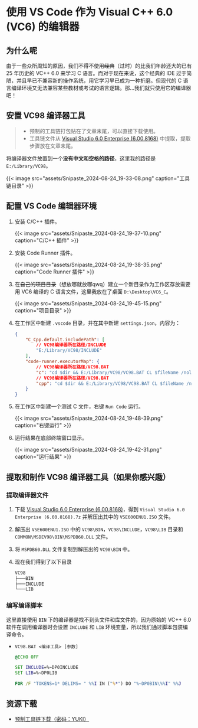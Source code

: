 # 使用 VS Code 作为 Visual C++ 6.0 (VC6) 的编辑器


## 为什么呢

由于一些众所周知的原因，我们不得不使用~~经典~~（过时）的比我们年龄还大的已有 25 年历史的 VC++ 6.0 来学习 C 语言。而对于现在来说，这个经典的 IDE 过于简陋，并且早已不兼容新的操作系统，用它学习早已成为一种折磨。但现代的 C 语言编译环境又无法兼容某些教材或考试的语言逻辑。那…我们就只使用它的编译器吧！

## 安置 VC98 编译器工具

> - 预制的工具链打包贴在了文章末尾，可以直接下载使用。
> - 工具链文件从 [Visual Studio 6.0 Enterprise (6.00.8168)](https://winworldpc.com/product/microsoft-visual-stu/60) 中提取，提取步骤放在文章末尾。

将编译器文件放置到一个**没有中文和空格的路径**，这里我的路径是 `E:/Library/VC98`。

{{< image src="assets/Snipaste_2024-08-24_19-33-08.png" caption="工具链目录" >}}

## 配置 VS Code 编辑器环境

1. 安装 C/C++ 插件。

    {{< image src="assets/Snipaste_2024-08-24_19-37-10.png" caption="C/C++ 插件" >}}

2. 安装 Code Runner 插件。

    {{< image src="assets/Snipaste_2024-08-24_19-38-35.png" caption="Code Runner 插件" >}}

3. 在~~自己的项目目录~~（想放哪就放哪qwq）建立一个新目录作为工作区存放需要用 VC6 编译的 C 语言文件，这里我放在了桌面 `D:\Desktop\VC6_C`。

    {{< image src="assets/Snipaste_2024-08-24_19-45-15.png" caption="项目目录" >}}

4. 在工作区中新建 `.vscode` 目录，并在其中新建 `settings.json`，内容为：

    ```json
    {
        "C_Cpp.default.includePath": [
            // VC98编译器所在路径/INCLUDE
            "E:/Library/VC98/INCLUDE"
        ],
        "code-runner.executorMap": {
            // VC98编译器所在路径/VC98.BAT
            "c": "cd $dir && E:/Library/VC98/VC98.BAT CL $fileName /nologo && $dir$fileNameWithoutExt",
            // VC98编译器所在路径/VC98.BAT
            "cpp": "cd $dir && E:/Library/VC98/VC98.BAT CL $fileName /nologo && $dir$fileNameWithoutExt"
        }
    }
    ```

5. 在工作区中新建一个测试 C 文件，右键 `Run Code` 运行。

    {{< image src="assets/Snipaste_2024-08-24_19-48-39.png" caption="右键运行" >}}

6. 运行结果在底部终端窗口显示。

    {{< image src="assets/Snipaste_2024-08-24_19-42-31.png" caption="运行结果" >}}

## 提取和制作 VC98 编译器工具（如果你感兴趣）

### 提取编译器文件

1. 下载 [Visual Studio 6.0 Enterprise (6.00.8168)](https://winworldpc.com/product/microsoft-visual-stu/60)，得到 `Visual Studio 6.0 Enterprise (6.00.8168).7z` 并解压出其中的 `VSE600ENU1.ISO` 文件。
2. 解压出 `VSE600ENU1.ISO` 中的 `VC98\BIN`，`VC98\INCLUDE`，`VC98\LIB` 目录和 `COMMON\MSDEV98\BIN\MSPDB60.DLL` 文件。
3. 将 `MSPDB60.DLL` 文件复制到解压出的 `VC98\BIN` 中。
4. 现在我们得到了以下目录

    ```txt
    VC98
    ├───BIN
    ├───INCLUDE
    └───LIB
    ```

### 编写编译脚本

这里直接使用 `BIN` 下的编译器是找不到头文件和库文件的，因为原始的 VC++ 6.0 软件在调用编译器时会设置 `INCLUDE` 和 `LIB` 环境变量，所以我们通过脚本包装编译命令。

- `VC98.BAT <编译工具> [参数]`

    ```bat
    @ECHO OFF
    
    SET INCLUDE=%~DP0INCLUDE
    SET LIB=%~DP0LIB
    
    FOR /F "TOKENS=1* DELIMS= " %%I IN ("%*") DO "%~DP0BIN\%%I" %%J
    ```

## 资源下载

- [预制工具链下载（密码：YUKI）](https://wwjz.lanzoul.com/iK02X28ajoyd)

